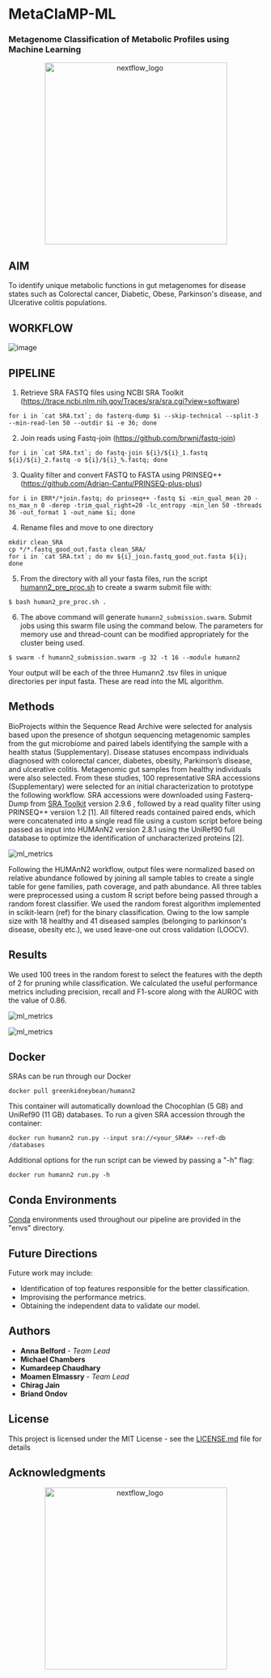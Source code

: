 # MetaClaMP-ML
### Metagenome Classification of Metabolic Profiles using Machine Learning
<p align="center">
 <img width="360" src="img/logo.png" alt="nextflow_logo"/>
</p>

## AIM
To identify unique metabolic functions in gut metagenomes for disease states such as Colorectal cancer, Diabetic, Obese, Parkinson's disease, and Ulcerative colitis populations.

## WORKFLOW
![image](img/pipeline.png)

## PIPELINE
1. Retrieve SRA FASTQ files using NCBI SRA Toolkit (https://trace.ncbi.nlm.nih.gov/Traces/sra/sra.cgi?view=software)
```
for i in `cat SRA.txt`; do fasterq-dump $i --skip-technical --split-3 --min-read-len 50 --outdir $i -e 36; done
```
2. Join reads using Fastq-join (https://github.com/brwnj/fastq-join)
```
for i in `cat SRA.txt`; do fastq-join ${i}/${i}_1.fastq ${i}/${i}_2.fastq -o ${i}/${i}_%.fastq; done
```
3. Quality filter and convert FASTQ to FASTA using PRINSEQ++ (https://github.com/Adrian-Cantu/PRINSEQ-plus-plus)
```
for i in ERR*/*join.fastq; do prinseq++ -fastq $i -min_qual_mean 20 -ns_max_n 0 -derep -trim_qual_right=20 -lc_entropy -min_len 50 -threads 36 -out_format 1 -out_name $i; done
```
4. Rename files and move to one directory
```
mkdir clean_SRA
cp */*.fastq_good_out.fasta clean_SRA/
for i in `cat SRA.txt`; do mv ${i}_join.fastq_good_out.fasta ${i}; done
```

5. From the directory with all your fasta files, run the script [humann2_pre_proc.sh](human2_pre_proc.sh) to create a swarm submit file with:
```
$ bash human2_pre_proc.sh .
```

6. The above command will generate `humann2_submission.swarm`. Submit jobs using this swarm file using the command below. The parameters for memory use and thread-count can be modified appropriately for the cluster being used.
```
$ swarm -f humann2_submission.swarm -g 32 -t 16 --module humann2
```

Your output will be each of the three Humann2 .tsv files in unique directories per input fasta. These are read into the ML algorithm.

## Methods
BioProjects within the Sequence Read Archive were selected for analysis based upon the presence of shotgun sequencing metagenomic samples from the gut microbiome and paired labels identifying the sample with a health status (Supplementary). Disease statuses encompass individuals diagnosed with colorectal cancer, diabetes, obesity, Parkinson’s disease, and ulcerative colitis. Metagenomic gut samples from healthy individuals were also selected. From these studies, 100 representative SRA accessions (Supplementary) were selected for an initial characterization to prototype the following workflow. SRA accessions were downloaded using Fasterq-Dump from [SRA Toolkit](http://www.ncbi.nlm.nih.gov/Traces/sra/sra.cgi?cmd=show&f=software&m=software&s=software) version 2.9.6 , followed by a read quality filter using PRINSEQ++ version 1.2 [1].  All filtered reads contained paired ends, which were concatenated into a single read file using a custom script before being passed as input into HUMAnN2 version 2.8.1 using the UniRef90 full database to optimize the identification of uncharacterized proteins [2].  

![ml_metrics](img/humann2_methods.png)

Following the HUMAnN2 workflow, output files were normalized based on relative abundance followed by joining all sample tables to create a single table for gene families, path coverage, and path abundance. All three tables were preprocessed using a custom R script before being passed through a random forest classifier. We used the random forest algorithm implemented in scikit-learn (ref) for the binary classification. Owing to the low sample size with 18 healthy and 41 diseased samples (belonging to parkinson's disease, obesity etc.), we used leave-one out cross validation (LOOCV). 

## Results
We used 100 trees in the random forest to select the features with the depth of 2 for pruning while classification. We calculated the useful performance metrics including precision, recall and F1-score along with the AUROC with the value of 0.86. 

![ml_metrics](img/ml_metrics.png)

![ml_metrics](img/ml_roc.png)

## Docker

SRAs can be run through our Docker
```
docker pull greenkidneybean/humann2
```

This container will automatically download the Chocophlan (5 GB) and UniRef90 (11 GB) databases.  To run a given SRA accession through the container:

```
docker run humann2 run.py --input sra://<your_SRA#> --ref-db /databases
```

Additional options for the run script can be viewed by passing a "-h" flag:
```
docker run humann2 run.py -h
```

## Conda Environments
[Conda](https://docs.conda.io/en/latest/miniconda.html) environments used throughout our pipeline are provided in the "envs" directory.

## Future Directions

Future work may include: 
* Identification of top features responsible for the better classification.
* Improvising the performance metrics.
* Obtaining the independent data to validate our model.

## Authors

* **Anna Belford** - *Team Lead*
* **Michael Chambers**
* **Kumardeep Chaudhary**
* **Moamen Elmassry** - *Team Lead*
* **Chirag Jain**
* **Briand Ondov**

## License

This project is licensed under the MIT License - see the [LICENSE.md](LICENSE.md) file for details

## Acknowledgments

<p align="center">
 <img width="360" src="img/metaclamp.png" alt="nextflow_logo"/>
</p>
